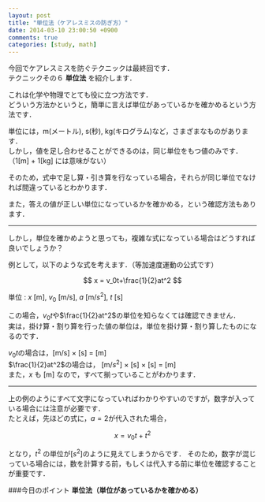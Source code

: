 ```yaml
---
layout: post
title: "単位法（ケアレスミスの防ぎ方）"
date: 2014-03-10 23:00:50 +0900
comments: true
categories: [study, math]
---
```


今回でケアレスミスを防ぐテクニックは最終回です．  
テクニックその６ **単位法** を紹介します．

これは化学や物理でとても役に立つ方法です．  
どういう方法かというと，簡単に言えば単位があっているかを確かめるという方法です．

<!-- more -->

単位には，m(メートル), s(秒), kg(キログラム)など，さまざまなものがあります．  
しかし，値を足し合わせることができるのは，同じ単位をもつ値のみです．  
（1[m] + 1[kg] には意味がない）

そのため，式中で足し算・引き算を行なっている場合，それらが同じ単位でなければ間違っているとわかります．  

また，答えの値が正しい単位になっているかを確かめる，という確認方法もあります．

***

しかし，単位を確かめようと思っても，複雑な式になっている場合はどうすれば良いでしょうか？

例として，以下のような式を考えます．（等加速度運動の公式です）


$$
x = v_0t+\frac{1}{2}at^2
$$

単位 :       $x$ [m],  $v_0$ [m/s], $a$ [m/$s^2$], $t$ [s]

この場合，$v_0t$や$\frac{1}{2}at^2$の単位を知らなくては確認できません．  
実は，掛け算・割り算を行った値の単位は，単位を掛け算・割り算したものになるのです．

$v_0t$の場合は，[m/s] $\times$ [s] = [m]  
$\frac{1}{2}at^2$の場合は， [m/$s^2$] $\times$ [s] $\times$ [s] = [m]  
また，$x$ も [m] なので，すべて揃っていることがわかります．


***


上の例のようにすべて文字になっていればわかりやすいのですが，数字が入っている場合には注意が必要です．  
たとえば，先ほどの式に，$a=2$が代入された場合，

$$
x = v_0t+t^2
$$

となり，$t^2$ の単位が[$s^2$]のように見えてしまうからです．
そのため，数字が混じっている場合には，数を計算する前，もしくは代入する前に単位を確認することが重要です．


###今日のポイント
**単位法（単位があっているかを確かめる）**



